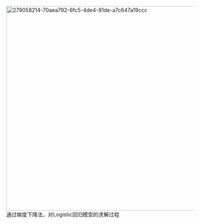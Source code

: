 <img width="549" alt="279058214-70aea792-6fc5-4de4-81de-a7c647a19ccc" src="https://github.com/hwts3041712310/my-repository/assets/115603382/9e1ac4c4-0703-4fe0-a52f-d3b5c076ec29">
通过梯度下降法，对Logistic回归模型的求解过程
